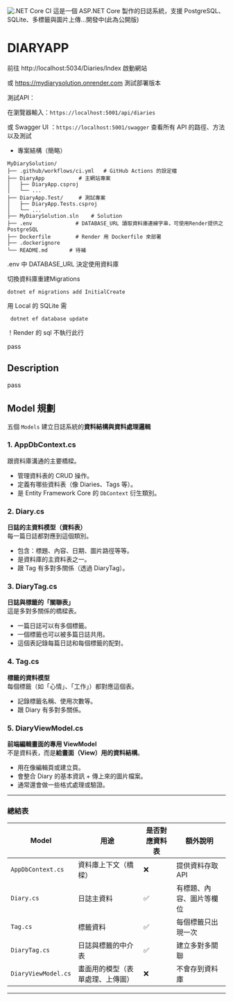 ![.NET Core CI](https://github.com/tinn812/MyDiarySolution/actions/workflows/ci.yml/badge.svg)
這是一個 ASP.NET Core 製作的日誌系統，支援 PostgreSQL、SQLite、多標籤與圖片上傳...開發中(此為公開版)

# DIARYAPP
前往 http://localhost:5034/Diaries/Index 啟動網站

或 https://mydiarysolution.onrender.com 測試部署版本

測試API：

在瀏覽器輸入：`https://localhost:5001/api/diaries`

或 Swagger UI ：`https://localhost:5001/swagger`
查看所有 API 的路徑、方法以及測試

- 專案結構（簡略）

```
MyDiarySolution/
├── .github/workflows/ci.yml   # GitHub Actions 的設定檔
├── DiaryApp           # 主網站專案
│   ├── DiaryApp.csproj
│   └── ...
├── DiaryApp.Test/     # 測試專案
│   ├── DiaryApp.Tests.csproj
│   └── ...
├── MyDiarySolution.sln    # Solution
├── .env              # DATABASE_URL 讀取資料庫連線字串，可使用Render提供之PostgreSQL
├── Dockerfile        # Render 用 Dockerfile 來部署
├── .dockerignore
└── README.md       # 待補
```


.env 中 DATABASE_URL 決定使用資料庫

切換資料庫重建Migrations
```
dotnet ef migrations add InitialCreate
```
用 Local 的 SQLite 需
```
 dotnet ef database update
```
！Render 的 sql 不執行此行


pass
## Description 
pass


## Model 規劃

五個 `Models` 建立日誌系統的**資料結構與資料處理邏輯**

### 1. **AppDbContext.cs**
跟資料庫溝通的主要橋樑。

- 管理資料表的 CRUD 操作。
- 定義有哪些資料表（像 Diaries、Tags 等）。
- 是 Entity Framework Core 的 `DbContext` 衍生類別。


### 2. **Diary.cs**
**日誌的主資料模型（資料表）**  
每一篇日誌都對應到這個類別。

- 包含：標題、內容、日期、圖片路徑等等。
- 是資料庫的主資料表之一。
- 跟 Tag 有多對多關係（透過 DiaryTag）。


### 3. **DiaryTag.cs**
**日誌與標籤的「關聯表」**  
這是多對多關係的橋樑表。

- 一篇日誌可以有多個標籤。
- 一個標籤也可以被多篇日誌共用。
- 這個表記錄每篇日誌和每個標籤的配對。


### 4. **Tag.cs**
**標籤的資料模型**  
每個標籤（如「心情」、「工作」）都對應這個表。

- 記錄標籤名稱、使用次數等。
- 跟 Diary 有多對多關係。


### 5. **DiaryViewModel.cs**
**前端編輯畫面的專用 ViewModel**  
不是資料表，而是**給畫面（View）用的資料結構**。

- 用在像編輯頁或建立頁。
- 會整合 Diary 的基本資訊 + 傳上來的圖片檔案。
- 通常還會做一些格式處理或驗證。


---

### 總結表 

| Model             | 用途                           | 是否對應資料表 | 額外說明                     |
|------------------|--------------------------------|----------------|------------------------------|
| `AppDbContext.cs` | 資料庫上下文（橋樑）            | ❌             | 提供資料存取 API             |
| `Diary.cs`        | 日誌主資料                      | ✅             | 有標題、內容、圖片等欄位     |
| `Tag.cs`          | 標籤資料                        | ✅             | 每個標籤只出現一次           |
| `DiaryTag.cs`     | 日誌與標籤的中介表              | ✅             | 建立多對多關聯               |
| `DiaryViewModel.cs` | 畫面用的模型（表單處理、上傳圖） | ❌             | 不會存到資料庫               |

---
